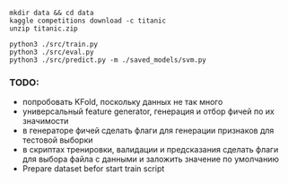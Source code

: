 ```
mkdir data && cd data
kaggle competitions download -c titanic
unzip titanic.zip
```

```
python3 ./src/train.py
python3 ./src/eval.py
python3 ./src/predict.py -m ./saved_models/svm.py
```

### TODO:

- попробовать KFold, поскольку данных не так много
- универсальный feature generator, генерация и отбор фичей по их значимости
- в генераторе фичей сделать флаги для генерации признаков для тестовой выборки
- в скриптах тренировки, валидации и предсказания сделать флаги для выбора файла с данными и заложить значение по умолчанию
- Prepare dataset befor start train script